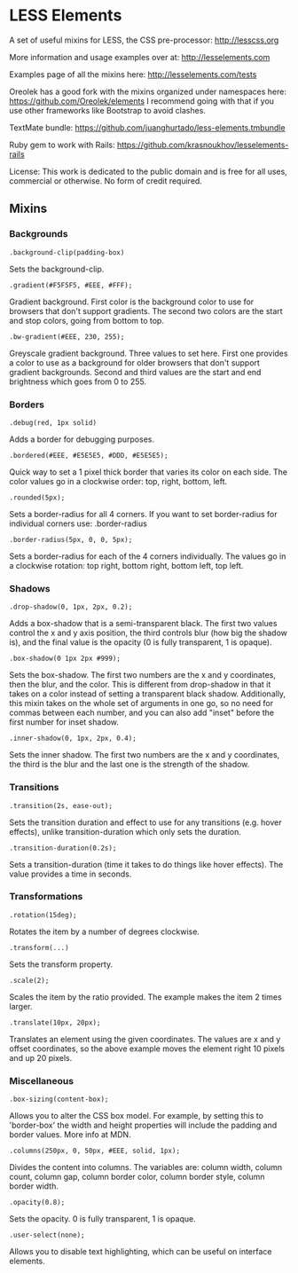 LESS Elements
=============

A set of useful mixins for LESS, the CSS pre-processor: <http://lesscss.org>

More information and usage examples over at: <http://lesselements.com>

Examples page of all the mixins here: <http://lesselements.com/tests>

Oreolek has a good fork with the mixins organized under namespaces here: https://github.com/Oreolek/elements
I recommend going with that if you use other frameworks like Bootstrap to avoid clashes.

TextMate bundle: <https://github.com/juanghurtado/less-elements.tmbundle>

Ruby gem to work with Rails: <https://github.com/krasnoukhov/lesselements-rails>

License: This work is dedicated to the public domain and is free for all uses, commercial or otherwise. No form of credit required.

Mixins
------

### Backgrounds

    .background-clip(padding-box)

Sets the background-clip.

    .gradient(#F5F5F5, #EEE, #FFF);

Gradient background. First color is the background color to use for browsers that don't support gradients. The second two colors are the start and stop colors, going from bottom to top.

    .bw-gradient(#EEE, 230, 255);

Greyscale gradient background. Three values to set here. First one provides a color to use as a background for older browsers that don't support gradient backgrounds. Second and third values are the start and end brightness which goes from 0 to 255.

### Borders

    .debug(red, 1px solid)

Adds a border for debugging purposes.

    .bordered(#EEE, #E5E5E5, #DDD, #E5E5E5);

Quick way to set a 1 pixel thick border that varies its color on each side. The color values go in a clockwise order: top, right, bottom, left.

    .rounded(5px);

Sets a border-radius for all 4 corners. If you want to set border-radius for individual corners use: .border-radius

    .border-radius(5px, 0, 0, 5px);

Sets a border-radius for each of the 4 corners individually. The values go in a clockwise rotation: top right, bottom right, bottom left, top left.

### Shadows

    .drop-shadow(0, 1px, 2px, 0.2);

Adds a box-shadow that is a semi-transparent black. The first two values control the x and y axis position, the third controls blur (how big the shadow is), and the final value is the opacity (0 is fully transparent, 1 is opaque).

    .box-shadow(0 1px 2px #999);

Sets the box-shadow. The first two numbers are the x and y coordinates, then the blur, and the color. This is different from drop-shadow in that it takes on a color instead of setting a transparent black shadow. Additionally, this mixin takes on the whole set of arguments in one go, so no need for commas between each number, and you can also add "inset" before the first number for inset shadow.

    .inner-shadow(0, 1px, 2px, 0.4);

Sets the inner shadow. The first two numbers are the x and y coordinates, the third is the blur and the last one is the strength of the shadow.

### Transitions

    .transition(2s, ease-out);

Sets the transition duration and effect to use for any transitions (e.g. hover effects), unlike transition-duration which only sets the duration.

    .transition-duration(0.2s);

Sets a transition-duration (time it takes to do things like hover effects). The value provides a time in seconds.

### Transformations

    .rotation(15deg);

Rotates the item by a number of degrees clockwise.

    .transform(...)

Sets the transform property.

    .scale(2);

Scales the item by the ratio provided. The example makes the item 2 times larger.

    .translate(10px, 20px);

Translates an element using the given coordinates. The values are x and y offset coordinates, so the above example moves the element right 10 pixels and up 20 pixels.

### Miscellaneous

    .box-sizing(content-box);

Allows you to alter the CSS box model. For example, by setting this to 'border-box' the width and height properties will include the padding and border values. More info at MDN.

    .columns(250px, 0, 50px, #EEE, solid, 1px);

Divides the content into columns. The variables are: column width, column count, column gap, column border color, column border style, column border width.

    .opacity(0.8);

Sets the opacity. 0 is fully transparent, 1 is opaque.

    .user-select(none);

Allows you to disable text highlighting, which can be useful on interface elements.
